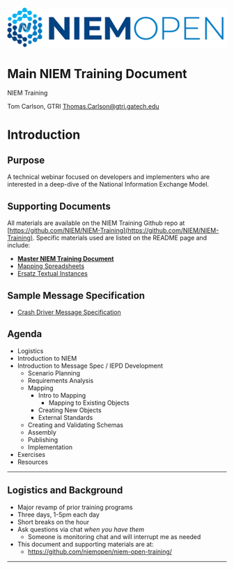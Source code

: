 ![NIEMOPEN Logo](/Intro_Graphics/NIEMOPEN_logo.png)

# Main NIEM Training Document
NIEM Training

Tom Carlson, GTRI
Thomas.Carlson@gtri.gatech.edu

# Introduction

## Purpose

A technical webinar focused on developers and implementers who are interested in a deep-dive of the National Information Exchange Model.

## Supporting Documents

All materials are available on the NIEM Training Github repo at [https://github.com/NIEM/NIEM-Training](https://github.com/NIEM/NIEM-Training). Specific materials used are listed on the README page and include:

- [**Master NIEM Training Document**](https://github.com/NIEM/NIEM-Training/blob/main/Master%20NIEM%20Training%20Document.md)
- [Mapping Spreadsheets](https://github.com/NIEM/NIEM-Training/tree/main/Mapping_Spreadsheets)
- [Ersatz Textual Instances](https://github.com/NIEM/NIEM-Training/tree/main/Text_Document)

## Sample Message Specification

- [Crash Driver Message Specification](https://github.com/NIEM/NIEM-Training/tree/main/Crash%20Driver%20IEPD)

## Agenda

- Logistics
- Introduction to NIEM
- Introduction to Message Spec / IEPD Development
	- Scenario Planning
	- Requirements Analysis
	- Mapping
		- Intro to Mapping
			- Mapping to Existing Objects
		- Creating New Objects
		- External Standards
	- Creating and Validating Schemas
	- Assembly
	- Publishing
	- Implementation
- Exercises
- Resources
___
## Logistics and Background

- Major revamp of prior training programs
- Three days, 1-5pm each day
- Short breaks on the hour
- Ask questions via chat _when you have them_
	- Someone is monitoring chat and will interrupt me as needed
- This document and supporting materials are at:
	- https://github.com/niemopen/niem-open-training/
___
